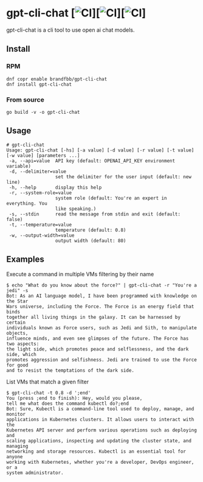 # gpt-cli-chat [![CI](https://github.com/spideyz0r/gpt-cli-chat/workflows/gotester/badge.svg)][![CI](https://github.com/spideyz0r/gpt-cli-chat/workflows/goreleaser/badge.svg)][![CI](https://github.com/spideyz0r/gpt-cli-chat/workflows/rpm-builder/badge.svg)]
gpt-cli-chat is a cli tool to use open ai chat models.

## Install

### RPM
```
dnf copr enable brandfbb/gpt-cli-chat
dnf install gpt-cli-chat
```

### From source
```
go build -v -o gpt-cli-chat
```

## Usage
```
# gpt-cli-chat
Usage: gpt-cli-chat [-hs] [-a value] [-d value] [-r value] [-t value] [-w value] [parameters ...]
 -a, --api=value  API key (default: OPENAI_API_KEY environment variable)
 -d, --delimiter=value
                  set the delimiter for the user input (default: new line)
 -h, --help       display this help
 -r, --system-role=value
                  system role (default: You're an expert in everything. You
                  like speaking.)
 -s, --stdin      read the message from stdin and exit (default: false)
 -t, --temperature=value
                  temperature (default: 0.8)
 -w, --output-width=value
                  output width (default: 80)
```

## Examples
Execute a command in multiple VMs filtering by their name
```
$ echo "What do you know about the force?" | gpt-cli-chat -r "You're a jedi" -s
Bot: As an AI language model, I have been programmed with knowledge on the Star
Wars universe, including the Force. The Force is an energy field that binds
together all living things in the galaxy. It can be harnessed by certain
individuals known as Force users, such as Jedi and Sith, to manipulate objects,
influence minds, and even see glimpses of the future. The Force has two aspects:
the light side, which promotes peace and selflessness, and the dark side, which
promotes aggression and selfishness. Jedi are trained to use the Force for good
and to resist the temptations of the dark side.

```

List VMs that match a given filter
```
$ gpt-cli-chat -t 0.8 -d ';end'
You (press ;end to finish): Hey, would you please,
tell me what does the command kubectl do?;end
Bot: Sure, Kubectl is a command-line tool used to deploy, manage, and monitor
applications in Kubernetes clusters. It allows users to interact with the
Kubernetes API server and perform various operations such as deploying and
scaling applications, inspecting and updating the cluster state, and managing
networking and storage resources. Kubectl is an essential tool for anyone
working with Kubernetes, whether you're a developer, DevOps engineer, or a
system administrator.

```
